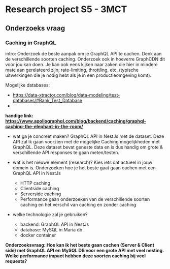 # Research project S5 - 3MCT

## Onderzoeks vraag

### Caching in GraphQL

intro: Onderzoek de beste aanpak om je GraphQL API te cachen. Denk aan de verschillende soorten caching. Onderzoek ook in hoeverre GraphCDN dit voor jou kan doen. Je kan ook eens kijken naar zaken die hier in mindere mate aan gerelateerd zijn; rate-limiting, throttling, etc. (typische uitwerkingen die je nodig hebt als je in een productieomgeving komt).

Mogelijke databases:
 - https://data-xtractor.com/blog/data-modeling/test-databases/#Bank_Test_Database
 - 

**handige link: https://www.apollographql.com/blog/backend/caching/graphql-caching-the-elephant-in-the-room/**

- wat ga je concreet maken?
    GraphQL API in NestJs met de <naam db> dataset. Deze API zal ik gaan voorzien met de mogelijke Caching mogelijkheden met GraphQL. Deze dataset bevat geneste data en is dus handig om grote & verschillende API responses te gaan meten/testen.


- wat is het nieuwe element (research)? Kies iets dat actueel in jouw domein is.
    Onderzoeken hoe je het beste gaat gaan cachen met een GraphQL API in NestJs
    - HTTP caching
    - Clientside caching
    - Serverside caching
    - Performance gaan onderzoeken van de verschillende soorten caching en het verschil van caching en zonder caching

- welke technologie zal je gebruiken?
    - backend: GraphQL API in NestJs
    - database: MySQL in Maria db
    - docker container 

**Onderzoeksvraag: Hoe kan ik het beste gaan cachen (Server & Client side) met GraphQL API en MySQL DB voor een grote API met veel nesting. Welke performance impact hebben deze soorten caching bij veel requests?**


